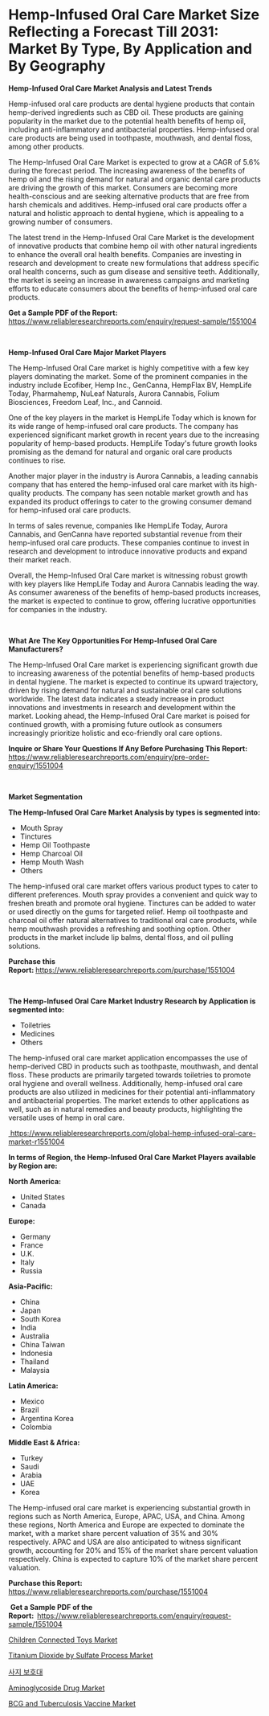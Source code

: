 <p><h1>Hemp-Infused Oral Care Market Size Reflecting a Forecast Till 2031: Market By Type, By Application and By Geography</h1></p><p><strong>Hemp-Infused Oral Care Market Analysis and Latest Trends</strong></p>
<p><p>Hemp-infused oral care products are dental hygiene products that contain hemp-derived ingredients such as CBD oil. These products are gaining popularity in the market due to the potential health benefits of hemp oil, including anti-inflammatory and antibacterial properties. Hemp-infused oral care products are being used in toothpaste, mouthwash, and dental floss, among other products.</p><p>The Hemp-Infused Oral Care Market is expected to grow at a CAGR of 5.6% during the forecast period. The increasing awareness of the benefits of hemp oil and the rising demand for natural and organic dental care products are driving the growth of this market. Consumers are becoming more health-conscious and are seeking alternative products that are free from harsh chemicals and additives. Hemp-infused oral care products offer a natural and holistic approach to dental hygiene, which is appealing to a growing number of consumers.</p><p>The latest trend in the Hemp-Infused Oral Care Market is the development of innovative products that combine hemp oil with other natural ingredients to enhance the overall oral health benefits. Companies are investing in research and development to create new formulations that address specific oral health concerns, such as gum disease and sensitive teeth. Additionally, the market is seeing an increase in awareness campaigns and marketing efforts to educate consumers about the benefits of hemp-infused oral care products.</p></p>
<p><strong>Get a Sample PDF of the Report:&nbsp;</strong> <a href="https://www.reliableresearchreports.com/enquiry/request-sample/1551004">https://www.reliableresearchreports.com/enquiry/request-sample/1551004</a></p>
<p>&nbsp;</p>
<p><strong>Hemp-Infused Oral Care Major Market Players</strong></p>
<p><p>The Hemp-Infused Oral Care market is highly competitive with a few key players dominating the market. Some of the prominent companies in the industry include Ecofiber, Hemp Inc., GenCanna, HempFlax BV, HempLife Today, Pharmahemp, NuLeaf Naturals, Aurora Cannabis, Folium Biosciences, Freedom Leaf, Inc., and Cannoid.</p><p>One of the key players in the market is HempLife Today which is known for its wide range of hemp-infused oral care products. The company has experienced significant market growth in recent years due to the increasing popularity of hemp-based products. HempLife Today's future growth looks promising as the demand for natural and organic oral care products continues to rise.</p><p>Another major player in the industry is Aurora Cannabis, a leading cannabis company that has entered the hemp-infused oral care market with its high-quality products. The company has seen notable market growth and has expanded its product offerings to cater to the growing consumer demand for hemp-infused oral care products.</p><p>In terms of sales revenue, companies like HempLife Today, Aurora Cannabis, and GenCanna have reported substantial revenue from their hemp-infused oral care products. These companies continue to invest in research and development to introduce innovative products and expand their market reach.</p><p>Overall, the Hemp-Infused Oral Care market is witnessing robust growth with key players like HempLife Today and Aurora Cannabis leading the way. As consumer awareness of the benefits of hemp-based products increases, the market is expected to continue to grow, offering lucrative opportunities for companies in the industry.</p></p>
<p>&nbsp;</p>
<p><strong>What Are The Key Opportunities For Hemp-Infused Oral Care Manufacturers?</strong></p>
<p><p>The Hemp-Infused Oral Care market is experiencing significant growth due to increasing awareness of the potential benefits of hemp-based products in dental hygiene. The market is expected to continue its upward trajectory, driven by rising demand for natural and sustainable oral care solutions worldwide. The latest data indicates a steady increase in product innovations and investments in research and development within the market. Looking ahead, the Hemp-Infused Oral Care market is poised for continued growth, with a promising future outlook as consumers increasingly prioritize holistic and eco-friendly oral care options.</p></p>
<p><strong>Inquire or Share Your Questions If Any Before Purchasing This Report:</strong> <a href="https://www.reliableresearchreports.com/enquiry/pre-order-enquiry/1551004">https://www.reliableresearchreports.com/enquiry/pre-order-enquiry/1551004</a></p>
<p>&nbsp;</p>
<p><strong>Market Segmentation</strong></p>
<p><strong>The Hemp-Infused Oral Care Market Analysis by types is segmented into:</strong></p>
<p><ul><li>Mouth Spray</li><li>Tinctures</li><li>Hemp Oil Toothpaste</li><li>Hemp Charcoal Oil</li><li>Hemp Mouth Wash</li><li>Others</li></ul></p>
<p><p>The hemp-infused oral care market offers various product types to cater to different preferences. Mouth spray provides a convenient and quick way to freshen breath and promote oral hygiene. Tinctures can be added to water or used directly on the gums for targeted relief. Hemp oil toothpaste and charcoal oil offer natural alternatives to traditional oral care products, while hemp mouthwash provides a refreshing and soothing option. Other products in the market include lip balms, dental floss, and oil pulling solutions.</p></p>
<p><strong>Purchase this Report:&nbsp;</strong><a href="https://www.reliableresearchreports.com/purchase/1551004">https://www.reliableresearchreports.com/purchase/1551004</a></p>
<p>&nbsp;</p>
<p><strong>The Hemp-Infused Oral Care Market Industry Research by Application is segmented into:</strong></p>
<p><ul><li>Toiletries</li><li>Medicines</li><li>Others</li></ul></p>
<p><p>The hemp-infused oral care market application encompasses the use of hemp-derived CBD in products such as toothpaste, mouthwash, and dental floss. These products are primarily targeted towards toiletries to promote oral hygiene and overall wellness. Additionally, hemp-infused oral care products are also utilized in medicines for their potential anti-inflammatory and antibacterial properties. The market extends to other applications as well, such as in natural remedies and beauty products, highlighting the versatile uses of hemp in oral care.</p></p>
<p><a href="https://www.reliableresearchreports.com/global-hemp-infused-oral-care-market-r1551004">&nbsp;https://www.reliableresearchreports.com/global-hemp-infused-oral-care-market-r1551004</a></p>
<p><strong>In terms of Region, the Hemp-Infused Oral Care Market Players available by Region are:</strong></p>
<p>
    <p> <strong> North America: </strong>
        <ul>
            <li>United States</li>
            <li>Canada</li>
        </ul>
        </p> 
    <p> <strong> Europe: </strong>
        <ul>
            <li>Germany</li>
            <li>France</li>
            <li>U.K.</li>
            <li>Italy</li>
            <li>Russia</li>
        </ul>
        </p> 
    <p> <strong> Asia-Pacific: </strong>
        <ul>
            <li>China</li>
            <li>Japan</li>
            <li>South Korea</li>
            <li>India</li>
            <li>Australia</li>
            <li>China Taiwan</li>
            <li>Indonesia</li>
            <li>Thailand</li>
            <li>Malaysia</li>
        </ul>
        </p> 
    <p> <strong> Latin America: </strong>
        <ul>
            <li>Mexico</li>
            <li>Brazil</li>
            <li>Argentina Korea</li>
            <li>Colombia</li>
        </ul>
        </p> 
    <p> <strong> Middle East & Africa: </strong>
        <ul>
            <li>Turkey</li>
            <li>Saudi</li>
            <li>Arabia</li>
            <li>UAE</li>
            <li>Korea</li>
        </ul>
    </p>
    </p>
<p><p>The Hemp-infused oral care market is experiencing substantial growth in regions such as North America, Europe, APAC, USA, and China. Among these regions, North America and Europe are expected to dominate the market, with a market share percent valuation of 35% and 30% respectively. APAC and USA are also anticipated to witness significant growth, accounting for 20% and 15% of the market share percent valuation respectively. China is expected to capture 10% of the market share percent valuation.</p></p>
<p><strong>Purchase this Report: </strong><a href="https://www.reliableresearchreports.com/purchase/1551004">https://www.reliableresearchreports.com/purchase/1551004</a></p>
<p>&nbsp;<strong>Get a Sample PDF of the Report:&nbsp;&nbsp;</strong><a href="https://www.reliableresearchreports.com/enquiry/request-sample/1551004">https://www.reliableresearchreports.com/enquiry/request-sample/1551004</a></p>
<p><strong></strong></p>
<p><p><a href="https://www.linkedin.com/pulse/children-connected-toys-market-size-reveals-best-marketing-gbmef">Children Connected Toys Market</a></p><p><a href="https://issuu.com/reportprime-2/docs/titanium-dioxide-by-sulfate-process-market-size-20">Titanium Dioxide by Sulfate Process Market</a></p><p><a href="https://github.com/wallacBahrtyinger567686/Market-Research-Report-List-1/blob/main/988334857347.md">사지 보호대</a></p><p><a href="https://github.com/jodemen/Market-Research-Report-List-2/blob/main/aminoglycoside-drug-market.md">Aminoglycoside Drug Market</a></p><p><a href="https://github.com/Sarissaschmalingtr6fz2739/Market-Research-Report-List-2/blob/main/bcg-and-tuberculosis-vaccine-market.md">BCG and Tuberculosis Vaccine Market</a></p></p>